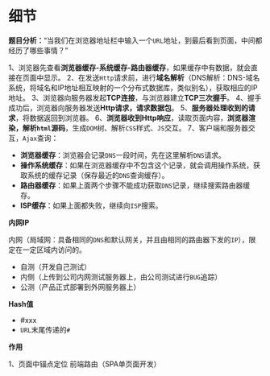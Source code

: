 # 细节

**题目分析：**“当我们在浏览器地址栏中输入一个`URL`地址，到最后看到页面，中间都经历了哪些事情？”

1、浏览器先查看**浏览器缓存-系统缓存-路由器缓存**，如果缓存中有数据，就会直接在页面中显示。
2、在发送`Http`请求前，进行**域名解析**（DNS解析：DNS-域名系统，将域名和IP地址相互映射的一个分布式数据库，类似别名），获取相应的IP地址。
3、浏览器向服务器发起**TCP连接**，与浏览器建立**TCP三次握手**。
4、握手成功后，浏览器向服务器发送**Http请求，请求数据包**。
5、**服务器处理收到的请求**，将数据返回到浏览器。
6、**浏览器收到Http响应**，读取页面内容，**浏览器渲染，解析`html`源码**，生成`DOM`树、解析`CSS`样式、`JS`交互。
7、客户端和服务器交互，`Ajax`查询：

- **浏览器缓存**：浏览器会记录`DNS`一段时间，先在这里解析`DNS`请求。
- **操作系统缓存**：如果在浏览器缓存中不包含这个记录，就会调用操作系统，获取系统的缓存记录（保存最近的`DNS`查询缓存）。
- **路由器缓存**：如果上面两个步骤不能成功获取`DNS`记录，继续搜索路由器缓存。
- **ISP缓存**：如果上面都失败，继续向`ISP`搜索。

**内网IP**

内网（局域网：具备相同的`DNS`和默认网关，并且由相同的路由器下发的`IP`），限定在一定区域内访问的。

- 自测（开发自己测试）
- 内侧（上传到公司内网测试服务器上，由公司测试进行`BUG`追踪）
- 公测（产品正式部署到外网服务器上）

**Hash值**

- \#xxx
- `URL`末尾传递的`#`

**作用**

1、页面中锚点定位
前端路由（SPA单页面开发）

